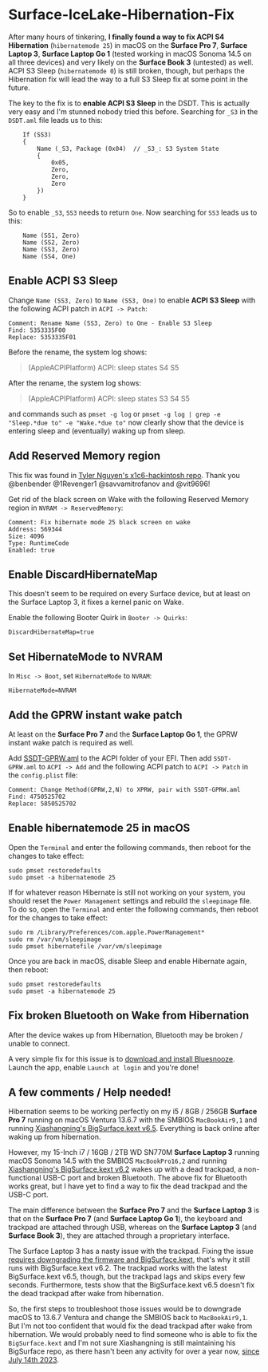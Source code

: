 # Surface-IceLake-Hibernation-Fix
After many hours of tinkering, **I finally found a way to fix ACPI S4 Hibernation** (`hibernatemode 25`) in macOS on the **Surface Pro 7**, **Surface Laptop 3**, **Surface Laptop Go 1** (tested working in macOS Sonoma 14.5 on all three devices) and very likely on the **Surface Book 3** (untested) as well. ACPI S3 Sleep (`hibernatemode 0`) is still broken, though, but perhaps the Hibernation fix will lead the way to a full S3 Sleep fix at some point in the future.

The key to the fix is to **enable ACPI S3 Sleep** in the DSDT. This is actually very easy and I'm stunned nobody tried this before. Searching for `_S3` in the `DSDT.aml` file leads us to this:

```
    If (SS3)
    {
        Name (_S3, Package (0x04)  // _S3_: S3 System State
        {
            0x05, 
            Zero, 
            Zero, 
            Zero
        })
    }
```
So to enable `_S3`, `SS3` needs to return `One`. Now searching for `SS3` leads us to this:
```
    Name (SS1, Zero)
    Name (SS2, Zero)
    Name (SS3, Zero)
    Name (SS4, One)
```


## Enable ACPI S3 Sleep
Change `Name (SS3, Zero)` to `Name (SS3, One)` to enable **ACPI S3 Sleep** with the following ACPI patch in `ACPI -> Patch`:
```
Comment: Rename Name (SS3, Zero) to One - Enable S3 Sleep
Find: 5353335F00
Replace: 5353335F01
```
Before the rename, the system log shows:
> (AppleACPIPlatform) ACPI: sleep states S4 S5

After the rename, the system log shows:
> (AppleACPIPlatform) ACPI: sleep states S3 S4 S5

and commands such as `pmset -g log` or `pmset -g log | grep -e "Sleep.*due to" -e "Wake.*due to"` now clearly show that the device is entering sleep and (eventually) waking up from sleep.

## Add Reserved Memory region
This fix was found in [Tyler Nguyen's x1c6-hackintosh repo](https://github.com/tylernguyen/x1c6-hackintosh/issues/44#issuecomment-705971765). Thank you @benbender @1Revenger1 @savvamitrofanov and @vit9696!

Get rid of the black screen on Wake with the following Reserved Memory region in `NVRAM -> ReservedMemory`:
```
Comment: Fix hibernate mode 25 black screen on wake
Address: 569344
Size: 4096
Type: RuntimeCode
Enabled: true
```

## Enable DiscardHibernateMap
This doesn't seem to be required on every Surface device, but at least on the Surface Laptop 3, it fixes a kernel panic on Wake.

Enable the following Booter Quirk in `Booter -> Quirks`:
```
DiscardHibernateMap=true
```

## Set HibernateMode to NVRAM
In `Misc -> Boot`, set `HibernateMode` to `NVRAM`:
```
HibernateMode=NVRAM
```

## Add the GPRW instant wake patch
At least on the **Surface Pro 7** and the **Surface Laptop Go 1**, the GPRW instant wake patch is required as well. 

Add [SSDT-GPRW.aml](https://github.com/jlempen/Surface-IceLake-Hibernation-Fix/blob/main/SSDT-GPRW.aml) to the ACPI folder of your EFI. Then add `SSDT-GPRW.aml` to `ACPI -> Add` and the following ACPI patch to `ACPI -> Patch` in the `config.plist` file:
```
Comment: Change Method(GPRW,2,N) to XPRW, pair with SSDT-GPRW.aml
Find: 4750525702
Replace: 5850525702
```

## Enable hibernatemode 25 in macOS
Open the `Terminal` and enter the following commands, then reboot for the changes to take effect:
```
sudo pmset restoredefaults
sudo pmset -a hibernatemode 25
```
If for whatever reason Hibernate is still not working on your system, you should reset the `Power Management` settings and rebuild the `sleepimage` file. To do so, open the `Terminal` and enter the following commands, then reboot for the changes to take effect:
```
sudo rm /Library/Preferences/com.apple.PowerManagement*
sudo rm /var/vm/sleepimage
sudo pmset hibernatefile /var/vm/sleepimage
```
Once you are back in macOS, disable Sleep and enable Hibernate again, then reboot:
```
sudo pmset restoredefaults
sudo pmset -a hibernatemode 25
```

## Fix broken Bluetooth on Wake from Hibernation
After the device wakes up from Hibernation, Bluetooth may be broken / unable to connect.

A very simple fix for this issue is to [download and install Bluesnooze](https://github.com/odlp/bluesnooze). Launch the app, enable `Launch at login` and you're done!

## A few comments / Help needed!
Hibernation seems to be working perfectly on my i5 / 8GB / 256GB **Surface Pro 7** running on macOS Ventura 13.6.7 with the SMBIOS `MacBookAir9,1` and running [Xiashangning's BigSurface.kext v6.5](https://github.com/Xiashangning/BigSurface/releases/tag/v6.5). Everything is back online after waking up from hibernation.

However, my 15-Inch i7 / 16GB / 2TB WD SN770M **Surface Laptop 3** running macOS Sonoma 14.5 with the SMBIOS `MacBookPro16,2` and running [Xiashangning's BigSurface.kext v6.2](https://github.com/Xiashangning/BigSurface/releases/tag/v6.2) wakes up with a dead trackpad, a non-functional USB-C port and broken Bluetooth. The above fix for Bluetooth works great, but I have yet to find a way to fix the dead trackpad and the USB-C port.

The main difference between the **Surface Pro 7** and the **Surface Laptop 3** is that on the **Surface Pro 7** (and **Surface Laptop Go 1**), the keyboard and trackpad are attached through USB, whereas on the **Surface Laptop 3** (and **Surface Book 3**), they are attached through a proprietary interface.

The Surface Laptop 3 has a nasty issue with the trackpad. Fixing the issue [requires downgrading the firmware and BigSurface.kext](https://github.com/Xiashangning/BigSurface/issues/79#issuecomment-2208484390), that's why it still runs with BigSurface.kext v6.2.
The trackpad works with the latest BigSurface.kext v6.5, though, but the trackpad lags and skips every few seconds. Furthermore, tests show that the BigSurface.kext v6.5 doesn't fix the dead trackpad after wake from hibernation.

So, the first steps to troubleshoot those issues would be to downgrade macOS to 13.6.7 Ventura and change the SMBIOS back to `MacBookAir9,1`. But I'm not too confident that would fix the dead trackpad after wake from hibernation. We would probably need to find someone who is able to fix the `BigSurface.kext` and I'm not sure Xiashangning is still maintaining his BigSurface repo, as there hasn't been any activity for over a year now, [since July 14th 2023](https://github.com/Xiashangning/BigSurface/issues/109#issuecomment-1636433545).
